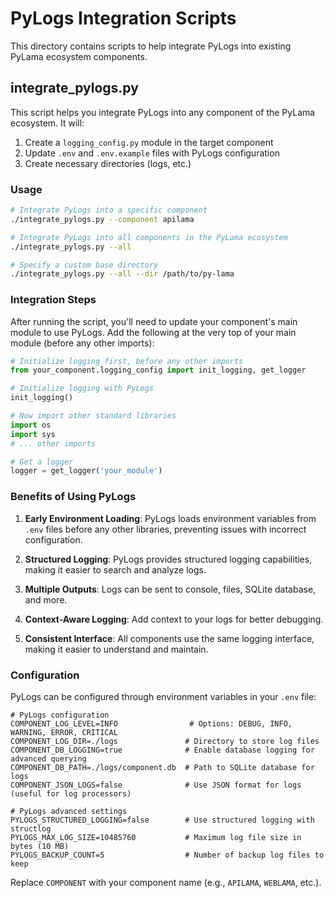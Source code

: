 # PyLogs Integration Scripts

This directory contains scripts to help integrate PyLogs into existing PyLama ecosystem components.

## integrate_pylogs.py

This script helps you integrate PyLogs into any component of the PyLama ecosystem. It will:

1. Create a `logging_config.py` module in the target component
2. Update `.env` and `.env.example` files with PyLogs configuration
3. Create necessary directories (logs, etc.)

### Usage

```bash
# Integrate PyLogs into a specific component
./integrate_pylogs.py --component apilama

# Integrate PyLogs into all components in the PyLama ecosystem
./integrate_pylogs.py --all

# Specify a custom base directory
./integrate_pylogs.py --all --dir /path/to/py-lama
```

### Integration Steps

After running the script, you'll need to update your component's main module to use PyLogs. Add the following at the very top of your main module (before any other imports):

```python
# Initialize logging first, before any other imports
from your_component.logging_config import init_logging, get_logger

# Initialize logging with PyLogs
init_logging()

# Now import other standard libraries
import os
import sys
# ... other imports

# Get a logger
logger = get_logger('your_module')
```

### Benefits of Using PyLogs

1. **Early Environment Loading**: PyLogs loads environment variables from `.env` files before any other libraries, preventing issues with incorrect configuration.

2. **Structured Logging**: PyLogs provides structured logging capabilities, making it easier to search and analyze logs.

3. **Multiple Outputs**: Logs can be sent to console, files, SQLite database, and more.

4. **Context-Aware Logging**: Add context to your logs for better debugging.

5. **Consistent Interface**: All components use the same logging interface, making it easier to understand and maintain.

### Configuration

PyLogs can be configured through environment variables in your `.env` file:

```
# PyLogs configuration
COMPONENT_LOG_LEVEL=INFO                # Options: DEBUG, INFO, WARNING, ERROR, CRITICAL
COMPONENT_LOG_DIR=./logs               # Directory to store log files
COMPONENT_DB_LOGGING=true              # Enable database logging for advanced querying
COMPONENT_DB_PATH=./logs/component.db  # Path to SQLite database for logs
COMPONENT_JSON_LOGS=false              # Use JSON format for logs (useful for log processors)

# PyLogs advanced settings
PYLOGS_STRUCTURED_LOGGING=false        # Use structured logging with structlog
PYLOGS_MAX_LOG_SIZE=10485760           # Maximum log file size in bytes (10 MB)
PYLOGS_BACKUP_COUNT=5                  # Number of backup log files to keep
```

Replace `COMPONENT` with your component name (e.g., `APILAMA`, `WEBLAMA`, etc.).
